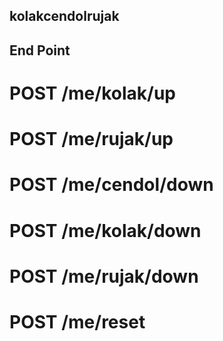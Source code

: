 ## kolakcendolrujak

## End Point
# POST /me/kolak/up
# POST /me/rujak/up
# POST /me/cendol/down
# POST /me/kolak/down
# POST /me/rujak/down
# POST /me/reset